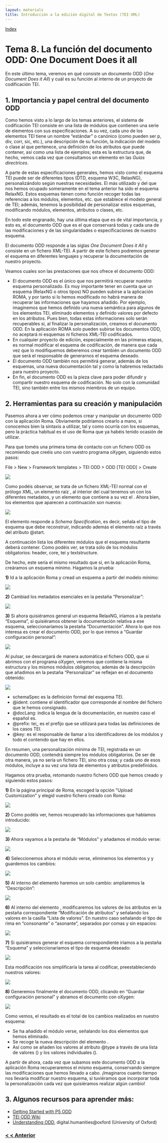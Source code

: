 ```yaml
---
layout: materials
title: Introducción a la edición digital de Textos (TEI-XML)
---
```


<a href="{{ site.url }}/materials/IntroTEI/index.html">Index</a>

# Tema 8\. La función del documento ODD: One Document Does it all

En este último tema, veremos en qué consiste un documento ODD (_One Document Does it All_) y cuál es su función al interno de un proyecto de codificación TEI.

## 1\. Importancia y papel central del documento ODD

Como hemos visto a lo largo de los temas anteriores, el sistema de codificación TEI consiste en una lista de módulos que contienen una serie de elementos con sus especificaciones. A su vez, cada uno de los elementos TEI tiene un nombre “estándar” o canónico (como pueden ser <span class="code">p, div, corr, sic,</span> etc.), una descripción de su función, la indicación del modelo o clase al que pertenece, una definición de los atributos que puede contener, así como una lista de ejemplos; esta es la estructura que, de hecho, vemos cada vez que consultamos un elemento en las _Guías directrices_.

A parte de estas especificaciones generales, hemos visto como el esquema TEI puede ser de diferentes tipos (DTD, esquema W3C, RelaxNG), personalizándolo según nuestras necesidades. El más utilizado y del que nos hemos ocupado someramente en el tema anterior ha sido el esquema RelaxNG. Estos esquemas tienen como función recoger todas las referencias a los módulos, elementos, etc. que establece el modelo general de TEI; además, tenemos la posibilidad de personalizar estos esquemas, modificando módulos, elementos, atributos o clases, etc.

En todo este engranado, hay una última etapa que es de vital importancia, y esto es, el documento ODD que es el que conservará todas y cada una de las modificaciones y de las singularidades o especificaciones de nuestro esquema.

El documento ODD responde a las siglas _One Document Does it All_ y consiste en un fichero XML-TEI. A partir de este fichero podremos generar el esquema en diferentes lenguajes y recuperar la documentación de nuestro proyecto.

Veamos cuales son las prestaciones que nos ofrece el documento ODD:

*   El documento ODD es el único que nos permitirá recuperar nuestro esquema personalizado. Es muy importante tener en cuenta que un esquema (RelaxNG o otros tipos) NO pueden subirse a la aplicación ROMA, y por tanto si lo hemos modificado no habrá manera de recuperar las informaciones que hayamos añadido. Por ejemplo, imaginemos que hemos definido una nueva semántica para algunos de los elementos TEI, eliminado elementos y definido valores por defecto en los atributos. Pues bien, todas estas informaciones solo serán recuperables si, al finalizar la personalización, creamos el documento ODD. En la aplicación ROMA solo pueden subirse los documentos ODD, no aceptará ni esquemas ni ficheros XML-TEI codificados.
*   En cualquier proyecto de edición, especialmente en las primeras etapas, es normal modificar el esquema de codificación, de manera que cada vez que lo modifiquemos deberemos crear también un documento ODD que será el responsable de generarnos el esquema deseado.
*   El documento ODD también nos permitirá generar, además de los esquemas, una nueva documentación tal y como la habremos redactado para nuestro proyecto.
*   En fin, el documento ODD es la pieza clave para poder difundir y compartir nuestro esquema de codificación. No solo con la comunidad TEI, sino también entre los mismos miembros de un equipo.

## 2\. Herramientas para su creación y manipulación

Pasemos ahora a ver cómo podemos crear y manipular un documento ODD con la aplicación Roma. Obviamente podríamos crearlo a mano, si conocemos bien la sintaxis a utilizar, tal y como ocurría con los esquemas, pero la práctica habitual es el uso de Roma que ya habéis tenido ocasión de utilizar.

Para que toméis una primera toma de contacto con un fichero ODD os recomiendo que creéis uno con vuestro programa oXygen, siguiendo estos pasos:

File > New > Framework templates > TEI ODD > ODD [TEI ODD] > Create

![](img/01ODD.png)

Como podéis observar, se trata de un fichero XML-TEI normal con el prólogo XML, un elemento raíz <span class="code"><TEI></span>, al interior del cual tenemos un <span class="code"><teiheader></span> con los diferentes metadatos, y un elemento <span class="code"><text></span> que contiene a su vez el <span class="code"><body></span>. Ahora bien, los elementos que aparecen a continuación son nuevos:

![](img/02ODD.png)

El elemento <span class="code"><schemaSpec></span> responde a _Schema Specification_, es decir, señala el tipo de esquema que debe reconstruir, indicando además el elemento raíz a través del atributo <span class="code">@start</span>.

A continuación lista los diferentes módulos que el esquema resultante deberá contener. Como podéis ver, se trata sólo de los módulos obligatorios: <span class="code">header, core, tei</span> y <span class="code">textstructure</span>.

De hecho, este sería el mismo resultado que si, en la aplicación Roma, creáramos un esquema mínimo. Hagamos la prueba:

**1)** Id a la aplicación Roma y cread un esquema a partir del modelo mínimo:

![](img/03ODD.png)

**2)** Cambiad los metadatos esenciales en la pestaña “Personalizar”:

![](img/04ODD.png)

**3)** Si ahora quisiéramos general un esquema RelaxNG, iríamos a la pestaña “Esquema”, si quisiéramos obtener la documentación relativa a ese esquema, seleccionaríamos la pestaña “Documentación”. Ahora lo que nos interesa es crear el documento ODD, por lo que iremos a “Guardar configuración personal”:

![](img/05ODD.png)

Al pulsar, se descargará de manera automática el fichero ODD, que si abrimos con el programa oXygen, veremos que contiene la misma estructura y los mismos módulos obligatorios; además de la descripción que añadimos en la pestaña “Personalizar” se reflejan en el documento obtenido:

![](img/06ODD.png)

*   <span class="code">schemaSpec</span> es la definición formal del esquema TEI.
*   <span class="code">@ident</span>: contiene el identificador que corresponde al nombre del fichero que le hemos consignado.
*   <span class="code">@docLang</span>: indica la lengua de la documentación, en nuestro caso el español <span class="code">es</span>.
*   <span class="code">@prefix</span>: <span class="code">tei_</span> es el prefijo que se utilizará para todas las definiciones de los casos TEI.
*   <span class="code">@key</span>: es el responsable de llamar a los identificadores de los módulos y todo el contenido que hay en ellos.

En resumen, una personalización mínima de TEI, registrada en un documento ODD, contendrá siempre los módulos obligatorios. De ser de otra manera, ya no sería un fichero TEI, sino otra cosa; y cada uno de esos módulos, incluye a su vez una lista de elementos y atributos predefinidos.

Hagamos otra prueba, retomando nuestro fichero ODD que hemos creado y siguiendo estos pasos:

**1)** En la página principal de Roma, escoged la opción "Upload Customization" y elegid vuestro fichero creado con Roma:

![](img/07ODD.png)

**2)** Como podéis ver, hemos recuperado las informaciones que habíamos introducido:

![](img/08ODD.png)

**3)** Ahora vayamos a la pestaña de “Módulos” y añadamos el módulo <span class="code">verse</span>:

![](img/09ODD.png)

**4)** Seleccionemos ahora el módulo <span class="code">verse</span>, eliminemos los elementos <span class="code"><metDecl></span> y <span class="code"><metSym></span> y guardemos los cambios:

![](img/10ODD.png)

**5)** Al interno del elemento <span class="code"><caesura></span> haremos un solo cambio: ampliaremos la “Descripción”:

![](img/11ODD.png)

**6)** Al interno del elemento <span class="code"><rhyme></span>, modificaremos los valores de los atributos en la pestaña correspondiente “Modificación de atributos” y señalando los valores en la casilla “Lista de valores”. En nuestro caso señalando el tipo de rima en “consonante” o “asonante”, separados por comas y sin espacios:

![](img/12ODD.png)

**7)** Si quisiéramos generar el esquema correspondiente iríamos a la pestaña “Esquema” y seleccionaríamos el tipo de esquema deseado:

![](img/13ODD.png)

Esta modificación nos simplificaría la tarea al codificar, preestableciendo nuestros valores:

![](img/14ODD.png)

**8)** Generemos finalmente el documento ODD, clicando en “Guardar configuración personal” y abramos el documento con oXygen:

![](img/15ODD.png)

Como vemos, el resultado es el total de los cambios realizados en nuestro esquema:

*   Se ha añadido el módulo <span class="code">verse</span>, señalando los dos elementos que hemos eliminado.
*   Se recoge la nueva descripción del elemento <span class="code"><caesura></span>.
*   Así como se añaden los valores al atributo <span class="code">@type</span> a través de una lista de valores (<span class="code"><valList></span>) y los valores individuales (<span class="code"><valItem></span>).

A partir de ahora, cada vez que subamos este documento ODD a la aplicación Roma recuperaremos el mismo esquema, conservando siempre las modificaciones que hemos llevado a cabo. ¡Imaginaros cuanto tiempo nos llevaría modificar nuestro esquema, si tuviéramos que incorporar toda la personalización cada vez que quisiéramos realizar algún cambio!

## 3\. Algunos recursos para aprender más:

*   [Getting Started with P5 ODD](http://www.tei-c.org/Guidelines/Customization/odds.xml)
*   [TEI ODD Wiki](http://wiki.tei-c.org/index.php/ODD)
*   [Understanding ODD](http://tei.it.ox.ac.uk/Talks/2011-06-18-odd/%20), digital.humanities@oxford (University of Oxford)

### [< < Anterior](7.2.html)